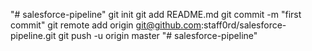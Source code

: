 "# salesforce-pipeline"  git init git add README.md git commit -m "first commit" git remote add origin git@github.com:staff0rd/salesforce-pipeline.git git push -u origin master
"# salesforce-pipeline" 
